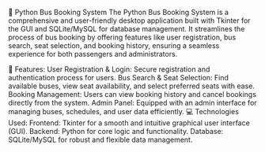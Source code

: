 🚌 Python Bus Booking System
The Python Bus Booking System is a comprehensive and user-friendly desktop application built with Tkinter for the GUI and SQLite/MySQL for database management. It streamlines the process of bus booking by offering features like user registration, bus search, seat selection, and booking history, ensuring a seamless experience for both passengers and administrators.

🚀 Features:
User Registration & Login: Secure registration and authentication process for users.
Bus Search & Seat Selection: Find available buses, view seat availability, and select preferred seats with ease.
Booking Management: Users can view booking history and cancel bookings directly from the system.
Admin Panel: Equipped with an admin interface for managing buses, schedules, and user data efficiently.
💻 Technologies Used:
Frontend: Tkinter for a smooth and intuitive graphical user interface (GUI).
Backend: Python for core logic and functionality.
Database: SQLite/MySQL for robust and flexible data management.
